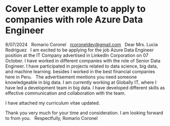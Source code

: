 # Cover Letter example to apply to companies with role Azure Data Engineer

8/07/2024
 
Romario Coronel
 
rcoroneldev@gmail.com
 
Dear Mrs. Lucia Rodriguez
 
I am excited to be applying for the job Azure Data Engineer position at the IT Company advertised in
LinkedIn Corporation on 07 October. I have worked in different companies with the role of Senior Data Engineer. 
I have participated in projects related to data science, big data, and machine learning. besides 
I worked in the best financial companies here in Peru.
 
The advertisement mentions you need someone knowledgeable in big data. I am currently working at Globally IT,
where I have led a development team in big data. I have developed different skills as effective communication 
and collaboration with the team.

I have attached my curriculum vitae updated.

Thank you very much for your time and consideration.
I am looking forward to from you.
 
Respectfully,
Romario Coronel